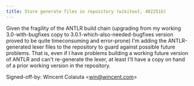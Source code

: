 ```yaml
---
title: Store generate files in repository (wikitext, 402251b)
---
```


Given the fragility of the ANTLR build chain (upgrading from my working 3.0-with-bugfixes copy to 3.0.1-which-also-needed-bugfixes version proved to be quite timeconsuming and error-prone) I'm adding the ANTLR-generated lexer files to the repository to guard against possible future problems. That is, even if I have problems building a working future version of ANTLR and can't re-generate the lexer, at least I'll have a copy on hand of a prior working version in the repository.

Signed-off-by: Wincent Colaiuta &lt;win@wincent.com&gt;
